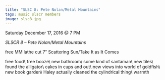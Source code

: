 ```yaml
---
title: "SLSC 8: Pete Nolan/Metal Mountains"
tags: music slscr members
image: slsc8.jpg
---
```


Saturday December 17, 2016 @ 7 PM

*SLSCR 8 – Pete Nolan/Metal Mountains*

free MM lathe cut 7″ Scattering Sun/Take It as It Comes

free food\\
free booze\\
new bathroom\\
some kind of santaman\\
new tiles\\
found the alligator\\
cakes in cups and out\\
new views into world of goldfish\\
new book garden\\
Haley actually cleaned the cylindrical thing\\
warmth
